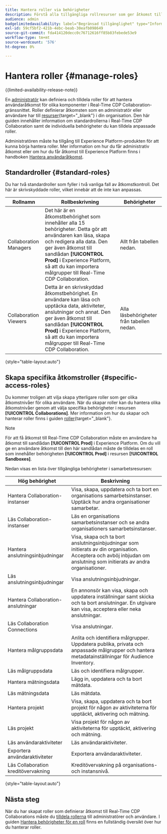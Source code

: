 ```yaml
---
title: Hantera roller via behörigheter
description: Förstå alla tillgängliga rollresurser som ger åtkomst till olika komponenter i Real-Time CDP Collaboration användargränssnitt.
audience: admin
badgelimitedavailability: label="Begränsad tillgänglighet" type="Informative" url="https://helpx.adobe.com/se/legal/product-descriptions/real-time-customer-data-platform-collaboration.html newtab=true"
exl-id: 59cf5bf2-421b-4ebc-beab-30eafb098649
source-git-commit: fda414120decc0c76712616ff85b83febede53e9
workflow-type: tm+mt
source-wordcount: '576'
ht-degree: 0%

---
```


# Hantera roller {#manage-roles}

{{limited-availability-release-note}}

En [administratör](./manage-user-access.md#system-admin-gain-access) kan definiera och tilldela roller för att hantera användaråtkomst för olika komponenter i Real-Time CDP Collaboration-gränssnittet. Roller definierar åtkomsten som en administratör eller användare har till [resurser](https://experienceleague.adobe.com/sv/docs/experience-platform/access-control/home#permissions){target="_blank"} i din organisation. Den här guiden innehåller information om standardrollerna i Real-Time CDP Collaboration samt de individuella behörigheter du kan tilldela anpassade roller.

Administratören måste ha tillgång till Experience Platform-produkten för att kunna börja hantera roller. Mer information om hur du får administrativ åtkomst eller om hur du får åtkomst till Experience Platform finns i handboken [Hantera användaråtkomst](./manage-user-access.md#manage-user-access-through-permissions).

## Standardroller {#standard-roles}

Du har två standardroller som fyller i två vanliga fall av åtkomstkontroll. Det här är skrivskyddade roller, vilket innebär att de inte kan anpassas.

| Rollnamn | Rollbeskrivning | Behörigheter |
| --- | --- | --- | 
| Collaboration Managers | Det här är en åtkomstbehörighet som innehåller alla 15 behörigheter. Detta gör att användaren kan läsa, skapa och redigera alla data. Den ger även åtkomst till sandlådan **[!UICONTROL Prod]** i Experience Platform, så att du kan importera målgrupper till Real-Time CDP Collaboration. | Allt från tabellen nedan. |
| Collaboration Viewers | Detta är en skrivskyddad åtkomstbehörighet. En användare kan läsa och upptäcka data, aktiviteter, anslutningar och annat. Den ger även åtkomst till sandlådan **[!UICONTROL Prod]** i Experience Platform, så att du kan importera målgrupper till Real-Time CDP Collaboration. | Alla läsbehörigheter från tabellen nedan. |

{style="table-layout:auto"}

## Skapa specifika åtkomstroller {#specific-access-roles}

Du kommer troligen att vilja skapa ytterligare roller som ger olika åtkomstnivåer för olika användare. När du skapar roller kan du hantera olika åtkomstnivåer genom att välja specifika behörigheter i resursen **[!UICONTROL Collaborations]**. Mer information om hur du skapar och hanterar roller finns i guiden [roller](https://experienceleague.adobe.com/sv/docs/experience-platform/access-control/abac/permissions-ui/roles#create-new-role){target="_blank"}.

>[!NOTE]
> För att få åtkomst till Real-Time CDP Collaboration måste en användare ha åtkomst till sandlådan **[!UICONTROL Prod]** i Experience Platform. Om du vill ge en användare åtkomst till den här sandlådan måste de tilldelas en roll som innehåller behörigheten **[!UICONTROL Prod]** i resursen **[!UICONTROL Sandboxes]**.

Nedan visas en lista över tillgängliga behörigheter i samarbetsresursen:

| Hög behörighet | Beskrivning |
| --- | --- |
| Hantera Collaboration-instanser | Visa, skapa, uppdatera och ta bort en organisations samarbetsinstanser. Upptäck hur andra organisationer samarbetar. |
| Läs Collaboration-instanser | Läs en organisations samarbetsinstanser och se andra organisationers samarbetsinstanser. |
| Hantera anslutningsinbjudningar | Visa, skapa och ta bort anslutningsinbjudningar som initierats av din organisation. Acceptera och avböj inbjudan om anslutning som initierats av andra organisationer. |
| Läs anslutningsinbjudningar | Visa anslutningsinbjudningar. |
| Hantera Collaboration-anslutningar | En annonsör kan visa, skapa och uppdatera inställningar samt skicka och ta bort anslutningar. En utgivare kan visa, acceptera eller neka anslutningar. |
| Läs Collaboration Connections | Visa anslutningar. |
| Hantera målgruppsdata | Anlita och identifiera målgrupper. Uppdatera publika, privata och anpassade målgrupper och hantera metadatainställningar för Audience Inventory. |
| Läs målgruppsdata | Läs och identifiera målgrupper. |
| Hantera mätningsdata | Lägg in, uppdatera och ta bort mätdata. |
| Läs mätningsdata | Läs mätdata. |
| Hantera projekt | Visa, skapa, uppdatera och ta bort projekt för någon av aktiviteterna för upptäckt, aktivering och mätning. |
| Läs projekt | Visa projekt för någon av aktiviteterna för upptäckt, aktivering och mätning. |
| Läs användaraktiviteter | Läs användaraktiviteter. |
| Exportera användaraktiviteter | Exportera användaraktiviteter. |
| Läs Collaboration kreditövervakning | Kreditövervakning på organisations- och instansnivå. |

{style="table-layout:auto"}

## Nästa steg

När du har skapat roller som definierar åtkomst till Real-Time CDP Collaborations måste du [tilldela rollerna](./manage-user-access.md#assign-a-role) till administratörer och användare. I guiden [Hantera behörigheter för en roll](https://experienceleague.adobe.com/sv/docs/experience-platform/access-control/abac/permissions-ui/permissions) finns en fullständig översikt över hur du hanterar roller.
